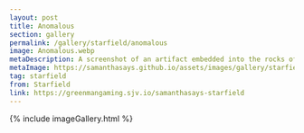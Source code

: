 ```yaml
---
layout: post
title: Anomalous
section: gallery
permalink: /gallery/starfield/anomalous
image: Anomalous.webp
metaDescription: A screenshot of an artifact embedded into the rocks of a cave from Starfield, taken by Samantha Says.
metaImage: https://samanthasays.github.io/assets/images/gallery/starfield/Anomalous.webp
tag: starfield
from: Starfield
link: https://greenmangaming.sjv.io/samanthasays-starfield
---
```

{% include imageGallery.html %}